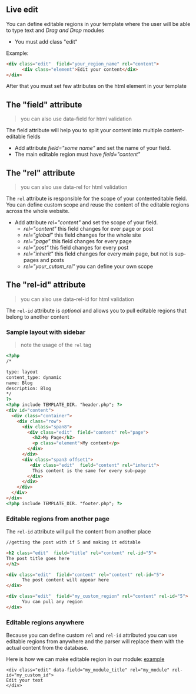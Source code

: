 ## Live edit
You can define editable regions in your template where the user will be able to type text and *Drag and Drop* modules
* You must add class "edit"

Example:
```html
<div class="edit"  field="your_region_name" rel="content">
      <div class="element">Edit your content</div>
</div>
```

After that you must set few attributes on the html element in your template


## The "field" attribute
> you can also use data-field for html validation

The field attribute will help you to split your content into multiple content-editable fields
* Add attribute *field="some name"* and set the name of your field.
* The main editable region must have  *field="content"*

## The "rel" attribute
> you can also use data-rel for html validation


The `rel` attribute is responsible for the scope of your contenteditable field. You can define custom scope and reuse the content of the editable regions across the whole website.
* Add attribute *rel="content"* and set the scope of your field.
    * *rel="content"* this field changes for ever page or post
    * *rel="global"* this field changes for the whole site
    * *rel="page"* this field changes for every page
    * *rel="post"* this field changes for every post
    * *rel="inherit"* this field changes for every main page, but not is sup-pages and posts
    * *rel="your_cutom_rel"* you can define your own scope


## The "rel-id" attribute
> you can also use data-rel-id for html validation

The `rel-id` attribute is *optional* and allows you to pull editable regions that belong to another content

### Sample layout with sidebar
> note the usage of the `rel` tag

```html
<?php
/*

type: layout
content_type: dynamic
name: Blog
description: Blog
*/
?>
<?php include TEMPLATE_DIR. "header.php"; ?>
<div id="content">
  <div class="container">
    <div class="row">
      <div class="span8">
        <div class="edit"  field="content" rel="page">
          <h2>My Page</h2>
          <p class="element">My content</p>
        </div>
      </div>
      <div class="span3 offset1">
         <div class="edit"  field="content" rel="inherit">
          This content is the same for every sub-page
        </div>
      </div>
    </div>
  </div>
</div>
<?php include TEMPLATE_DIR. "footer.php"; ?>
```
### Editable regions from another page
The `rel-id` attribute will pull the content from another place
```html
//getting the post with if 5 and making it editable

<h2 class="edit"  field="title" rel="content" rel-id="5">
The post title goes here
</h2>

<div class="edit"  field="content" rel="content" rel-id="5">
      The post content will appear here
</div>

<div class="edit"  field="my_custom_region" rel="content" rel-id="5">
      You can pull any region
</div>
```




### Editable regions anywhere
Because you can define custom `rel` and `rel-id` attributed you can use editable regions from anywhere and the parser will replace them with the actual content from the database.

Here is how we can make editable region in our module: [example](https://github.com/microweber/microweber/blob/master/userfiles/modules/contact_form/templates/default.php#L27 "")

```
<div class="edit" data-field="my_module_title" rel="my_module" rel-id="my_custom_id">
Edit your text
</div>

```